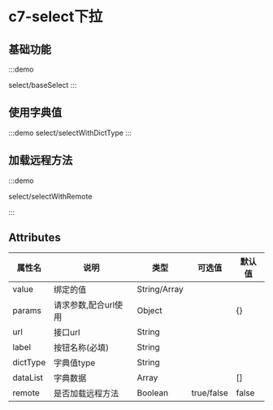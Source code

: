 # c7-select下拉

## 基础功能
:::demo

select/baseSelect
:::


## 使用字典值
:::demo
select/selectWithDictType
:::


## 加载远程方法
:::demo


select/selectWithRemote

:::



## Attributes

| 属性名       | 说明           | 类型      | 可选值                           | 默认值  |
| ------------ | -------------- | --------- | -------------------------------- | ------- |
value | 绑定的值 | String/Array  |     |
params | 请求参数,配合url使用 | Object |    |   {}
url | 接口url | String  |   |
label | 按钮名称(必填) |  String |    |
dictType|  字典值type | String |    |
dataList| 字典数据 |  Array  |   | []
remote| 是否加载远程方法 | Boolean | true/false | false


